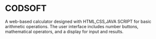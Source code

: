 # CODSOFT
A web-based calculator designed with HTML,CSS,JAVA SCRIPT for basic arithmetic operations. The user interface includes number buttons, mathematical operators, and a display for input and results. 
